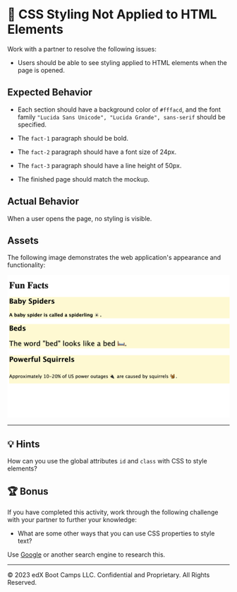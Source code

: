 # 🐛 CSS Styling Not Applied to HTML Elements

Work with a partner to resolve the following issues:

* Users should be able to see styling applied to HTML elements when the page is opened.

## Expected Behavior

* Each section should have a background color of `#fffacd`, and the font family `"Lucida Sans Unicode", "Lucida Grande", sans-serif` should be specified.

* The `fact-1` paragraph should be bold.

* The `fact-2` paragraph should have a font size of 24px.

* The `fact-3` paragraph should have a line height of 50px.

* The finished page should match the mockup.

## Actual Behavior

When a user opens the page, no styling is visible. 

## Assets

The following image demonstrates the web application's appearance and functionality:

![Beneath a heading labeled "Fun Facts," subheadings list  topics above paragraphs of different font sizes, all on yellow backgrounds.](./assets/image-1.png)

---

## 💡 Hints

How can you use the global attributes `id` and `class` with CSS to style elements?

## 🏆 Bonus

If you have completed this activity, work through the following challenge with your partner to further your knowledge:

* What are some other ways that you can use CSS properties to style text? 

Use [Google](https://www.google.com) or another search engine to research this.

---

© 2023 edX Boot Camps LLC. Confidential and Proprietary. All Rights Reserved.
